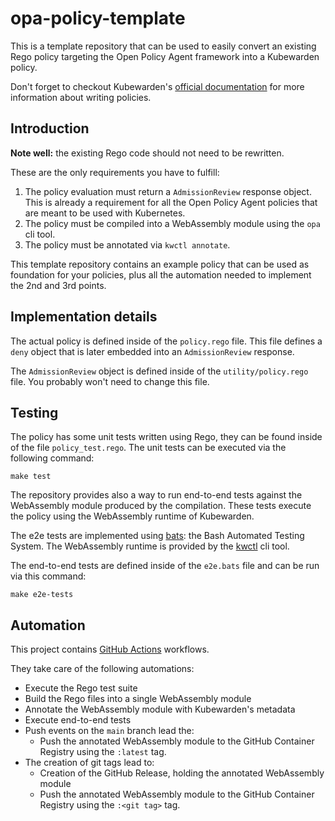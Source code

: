 # opa-policy-template

This is a template repository that can be used to easily convert an existing
Rego policy targeting the Open Policy Agent framework into a Kubewarden policy.

Don't forget to checkout Kubewarden's [official documentation](https://docs.kubewarden.io)
for more information about writing policies.

## Introduction

**Note well:** the existing Rego code should not need to be rewritten.

These are the only requirements you have to fulfill:

1. The policy evaluation must return a `AdmissionReview` response object. This
  is already a requirement for all the Open Policy Agent policies that are meant
  to be used with Kubernetes.
1. The policy must be compiled into a WebAssembly module using the `opa` cli tool.
1. The policy must be annotated via `kwctl annotate`.

This template repository contains an example policy that can be used as foundation
for your policies, plus all the automation needed to implement the 2nd and 3rd points.

## Implementation details

The actual policy is defined inside of the `policy.rego` file. This file defines
a `deny` object that is later embedded into an `AdmissionReview` response.

The `AdmissionReview` object is defined inside of the `utility/policy.rego` file.
You probably won't need to change this file.

## Testing

The policy has some unit tests written using Rego, they can be found inside of
the file `policy_test.rego`. The unit tests can be executed via the following
command:

```shell
make test
```

The repository provides also a way to run end-to-end tests against the WebAssembly
module produced by the compilation. These tests execute the policy using the
WebAssembly runtime of Kubewarden.

The e2e tests are implemented using [bats](https://github.com/bats-core/bats-core):
the Bash Automated Testing System. The WebAssembly runtime is provided by the
[kwctl](https://github.com/kubewarden/kwctl) cli tool.

The end-to-end tests are defined inside of the `e2e.bats` file and can
be run via this command:

```shell
make e2e-tests
```

## Automation

This project contains [GitHub Actions](https://docs.github.com/en/actions)
workflows.

They take care of the following automations:

  * Execute the Rego test suite
  * Build the Rego files into a single WebAssembly module
  * Annotate the WebAssembly module with Kubewarden's metadata
  * Execute end-to-end tests
  * Push events on the `main` branch lead the:
    * Push the annotated WebAssembly module to the GitHub Container Registry using the
      `:latest` tag.
  * The creation of git tags lead to:
    * Creation of the GitHub Release, holding the annotated WebAssembly module
    * Push the annotated WebAssembly module to the GitHub Container Registry using the
      `:<git tag>` tag.
